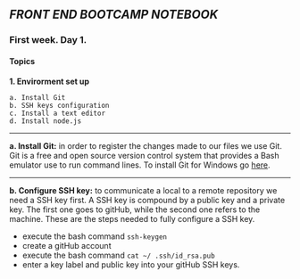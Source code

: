 ## *FRONT END BOOTCAMP NOTEBOOK*
### First week. Day 1. 

#### Topics
**1. Envirorment set up**

    a. Install Git
    b. SSH keys configuration
    c. Install a text editor
    d. Install node.js
___

**a. Install Git:** in order to register the changes made to our files we use Git. Git is a free and open source version control system that provides a Bash emulator use to run command lines. To install Git for Windows go [here](https://git-scm.com/).

___

**b. Configure SSH key:** to communicate a local to a remote repository we need a SSH key first. A SSH key is compound by a public key and a private key. The first one goes to gitHub, while the second one refers to the machine. These are the steps needed to fully configure a SSH key.


- execute the bash command `ssh-keygen`
- create a gitHub account
- execute the bash command `cat ~/ .ssh/id_rsa.pub`
- enter a key label and public key into your gitHub SSH keys.



    






